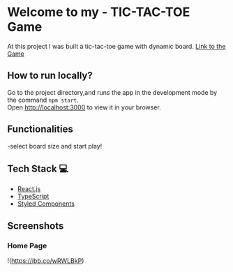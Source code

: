 # Welcome to my - TIC-TAC-TOE Game

At this project I was built a tic-tac-toe game with dynamic board.
[Link to the Game](https://tic-tac-toe-tsgame.netlify.app/)

## How to run locally?

Go to the project directory,and runs the app in the development mode by the command `npm start`.\
Open [http://localhost:3000](http://localhost:3000) to view it in your browser.

## Functionalities
-select board size and start play!

## Tech Stack 💻

- [React.js](https://reactjs.org/)
- [TypeScript](https://www.typescriptlang.org/)
- [Styled Components](https://styled-components.com/)

## Screenshots

### Home Page

!(https://ibb.co/wRWLBkP)
